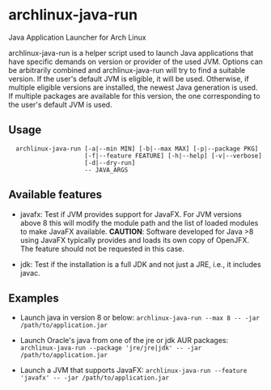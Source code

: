 # archlinux-java-run
Java Application Launcher for Arch Linux

archlinux-java-run is a helper script used to launch Java applications
that have specific demands on version or provider of the used JVM.
Options can be arbitrarily combined and archlinux-java-run will try to
find a suitable version. If the user's default JVM is eligible, it will
be used. Otherwise, if multiple eligible versions are installed, the
newest Java generation is used. If multiple packages are available for
this version, the one corresponding to the user's default JVM is used.

## Usage
```
  archlinux-java-run [-a|--min MIN] [-b|--max MAX] [-p|--package PKG]
                     [-f|--feature FEATURE] [-h|--help] [-v|--verbose]
                     [-d|--dry-run]
                     -- JAVA_ARGS
```

## Available features

* javafx: Test if JVM provides support for JavaFX. For JVM versions above 8
  this will modify the module path and the list of loaded modules to make
  JavaFX available. **CAUTION**: Software developed for Java >8 using JavaFX
  typically provides and loads its own copy of OpenJFX. The feature should not
  be requested in this case.

* jdk: Test if the installation is a full JDK and not just a JRE, i.e., it
  includes javac.

## Examples
* Launch java in version 8 or below:
  `archlinux-java-run --max 8 -- -jar /path/to/application.jar`

* Launch Oracle's java from one of the jre or jdk AUR packages:
  `archlinux-java-run --package 'jre/jre|jdk' -- -jar /path/to/application.jar`

* Launch a JVM that supports JavaFX:
  `archlinux-java-run --feature 'javafx' -- -jar /path/to/application.jar`
